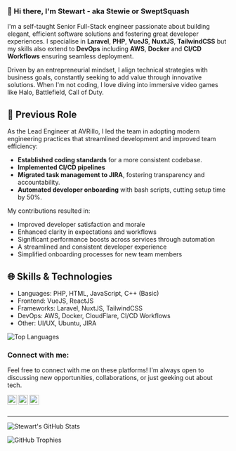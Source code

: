 ### 👋 Hi there, I'm Stewart - aka Stewie or SweptSquash 

I'm a self-taught Senior Full-Stack engineer passionate about building elegant, efficient software solutions and fostering great developer experiences. I specialise in **Laravel**, **PHP**, **VueJS**, **NuxtJS**, **TailwindCSS** but my skills also extend to **DevOps** including **AWS**, **Docker** and **CI/CD Workflows** ensuring seamless deployment.

Driven by an entrepreneurial mindset, I align technical strategies with business goals, constantly seeking to add value through innovative solutions. When I'm not coding, I love diving into immersive video games like Halo, Battlefield, Call of Duty.

## 🚀 Previous Role
As the Lead Engineer at AVRillo, I led the team in adopting modern engineering practices that streamlined development and improved team efficiency:  

- **Established coding standards** for a more consistent codebase.
- **Implemented CI/CD pipelines**
- **Migrated task management to JIRA**, fostering transparency and accountability.  
- **Automated developer onboarding** with bash scripts, cutting setup time by 50%.  

My contributions resulted in:
- Improved developer satisfaction and morale
- Enhanced clarity in expectations and workflows
- Significant performance boosts across services through automation
- A streamlined and consistent developer experience
- Simplified onboarding processes for new team members

## 🌐 Skills & Technologies
- Languages: PHP, HTML, JavaScript, C++ (Basic)
- Frontend: VueJS, ReactJS
- Frameworks: Laravel, NuxtJS, TailwindCSS
- DevOps: AWS, Docker, CloudFlare, CI/CD Workflows
- Other: UI/UX, Ubuntu, JIRA

![Top Languages](https://github-readme-stats.vercel.app/api/top-langs/?username=sweptsquash&layout=compact&theme=dark)

### Connect with me:
Feel free to connect with me on these platforms! I'm always open to discussing new opportunities, collaborations, or just geeking out about tech.

[<img align="left" alt="X (Formerly Twitter)" width="22px" src="https://cdn.simpleicons.org/x/000/fff" />][Twitter]
[<img align="left" alt="LinkedIn" width="22px" src="https://cdn.simpleicons.org/linkedin/000/fff" />][LinkedIn]
[<img align="left" alt="Twitch" width="22px" src="https://cdn.simpleicons.org/twitch/000/fff" />][Twitch]

<br />
<br />

---

![Stewart's GitHub Stats](https://github-readme-stats.vercel.app/api?username=sweptsquash&show=reviews,discussions_started,discussions_answered,prs_merged,prs_merged_percentage&show_icons=true&theme=dark)

![GitHub Trophies](https://github-profile-trophy.vercel.app/?username=sweptsquash&theme=darkhub)

[Twitter]: https://www.twitter.com/sweptsquash
[LinkedIn]: https://www.linkedin.com/in/sweptsquash/
[Twitch]: https://www.twitch.tv/sweptsquash
